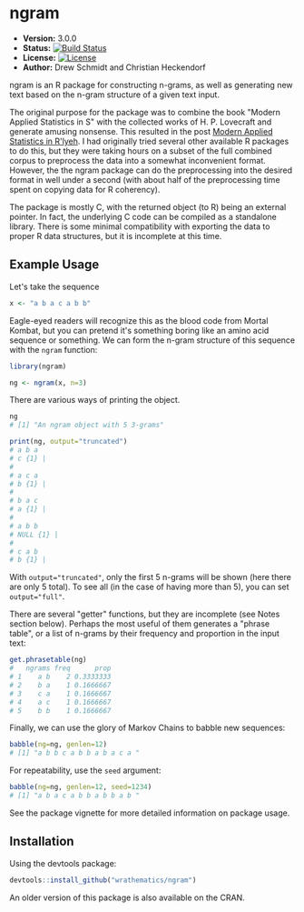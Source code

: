 # ngram

* **Version:** 3.0.0
* **Status:** [![Build Status](https://travis-ci.org/wrathematics/ngram.png)](https://travis-ci.org/wrathematics/ngram)
* **License:** [![License](http://img.shields.io/badge/license-BSD%202--Clause-orange.svg?style=flat)](http://opensource.org/licenses/BSD-2-Clause)
* **Author:** Drew Schmidt and Christian Heckendorf


ngram is an R package for constructing n-grams, as well as generating 
new text based on the n-gram structure of a given text input.

The original purpose for the package was to combine the book
"Modern Applied Statistics in S" with the collected works of H. P.
Lovecraft and generate amusing nonsense.  This resulted in the post
[Modern Applied Statistics in R'lyeh](http://librestats.com/2014/07/01/modern-applied-statistics-in-rlyeh/).
I had originally tried several other available R packages to do this,
but they were taking hours on a subset of the full combined corpus 
to preprocess the data into a somewhat inconvenient format.  However,
the the ngram package can do the preprocessing into the desired
format in well under a second (with about half of the preprocessing
time spent on copying data for R coherency).

The package is mostly C, with the returned object (to R) being an
external pointer.  In fact, the underlying C code can be compiled
as a standalone library.  There is some minimal compatibility
with exporting the data to proper R data structures, but it is 
incomplete at this time.



## Example Usage

Let's take the sequence

```r
x <- "a b a c a b b"
```

Eagle-eyed readers will recognize this as the blood code from
Mortal Kombat, but you can pretend it's something boring like an 
amino acid sequence or something.  We can form the n-gram structure
of this sequence with the `ngram` function:

```r
library(ngram)

ng <- ngram(x, n=3)
```

There are various ways of printing the object.

```r
ng
# [1] "An ngram object with 5 3-grams"

print(ng, output="truncated")
# a b a 
# c {1} | 
# 
# a c a 
# b {1} | 
# 
# b a c 
# a {1} | 
# 
# a b b 
# NULL {1} | 
# 
# c a b 
# b {1} | 
```

With `output="truncated"`, only the first 5 n-grams will be shown
(here there are only 5 total).  To see all (in the case of having
more than 5), you can set `output="full"`.

There are several "getter" functions, but they are incomplete (see
Notes section below).  Perhaps the most useful of them generates a
"phrase table", or a list of n-grams by their frequency and
proportion in the input text:

```r
get.phrasetable(ng)
#   ngrams freq      prop
# 1    a b    2 0.3333333
# 2    b a    1 0.1666667
# 3    c a    1 0.1666667
# 4    a c    1 0.1666667
# 5    b b    1 0.1666667
```

Finally, we can use the glory of Markov Chains to babble new
sequences:

```r
babble(ng=ng, genlen=12)
# [1] "a b b c a b b a b a c a "
```

For repeatability, use the `seed` argument:

```r
babble(ng=ng, genlen=12, seed=1234)
# [1] "a b a c a b b a b b a b "
```

See the package vignette for more detailed information on package
usage.



## Installation

Using the devtools package: 

```r
devtools::install_github("wrathematics/ngram")
```

An older version of this package is also available on the CRAN.
